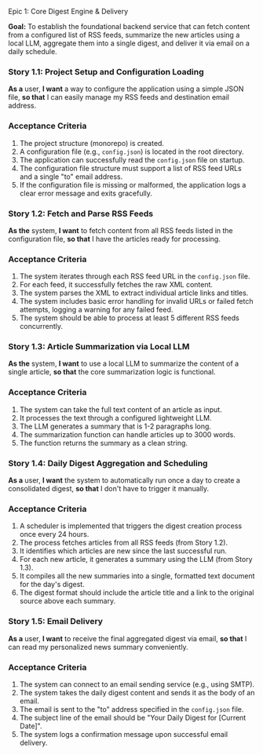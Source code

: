 Epic 1: Core Digest Engine & Delivery

**Goal:** To establish the foundational backend service that can fetch content from a configured list of RSS feeds, summarize the new articles using a local LLM, aggregate them into a single digest, and deliver it via email on a daily schedule.

### Story 1.1: Project Setup and Configuration Loading

**As a** user,
**I want** a way to configure the application using a simple JSON file,
**so that** I can easily manage my RSS feeds and destination email address.

### Acceptance Criteria

1. The project structure (monorepo) is created.
2. A configuration file (e.g., `config.json`) is located in the root directory.
3. The application can successfully read the `config.json` file on startup.
4. The configuration file structure must support a list of RSS feed URLs and a single "to" email address.
5. If the configuration file is missing or malformed, the application logs a clear error message and exits gracefully.

### Story 1.2: Fetch and Parse RSS Feeds

**As the** system,
**I want** to fetch content from all RSS feeds listed in the configuration file,
**so that** I have the articles ready for processing.

### Acceptance Criteria

1. The system iterates through each RSS feed URL in the `config.json` file.
2. For each feed, it successfully fetches the raw XML content.
3. The system parses the XML to extract individual article links and titles.
4. The system includes basic error handling for invalid URLs or failed fetch attempts, logging a warning for any failed feed.
5. The system should be able to process at least 5 different RSS feeds concurrently.

### Story 1.3: Article Summarization via Local LLM

**As the** system,
**I want** to use a local LLM to summarize the content of a single article,
**so that** the core summarization logic is functional.

### Acceptance Criteria

1. The system can take the full text content of an article as input.
2. It processes the text through a configured lightweight LLM.
3. The LLM generates a summary that is 1-2 paragraphs long.
4. The summarization function can handle articles up to 3000 words.
5. The function returns the summary as a clean string.

### Story 1.4: Daily Digest Aggregation and Scheduling

**As a** user,
**I want** the system to automatically run once a day to create a consolidated digest,
**so that** I don't have to trigger it manually.

### Acceptance Criteria

1. A scheduler is implemented that triggers the digest creation process once every 24 hours.
2. The process fetches articles from all RSS feeds (from Story 1.2).
3. It identifies which articles are new since the last successful run.
4. For each new article, it generates a summary using the LLM (from Story 1.3).
5. It compiles all the new summaries into a single, formatted text document for the day's digest.
6. The digest format should include the article title and a link to the original source above each summary.

### Story 1.5: Email Delivery

**As a** user,
**I want** to receive the final aggregated digest via email,
**so that** I can read my personalized news summary conveniently.

### Acceptance Criteria

1. The system can connect to an email sending service (e.g., using SMTP).
2. The system takes the daily digest content and sends it as the body of an email.
3. The email is sent to the "to" address specified in the `config.json` file.
4. The subject line of the email should be "Your Daily Digest for [Current Date]".
5. The system logs a confirmation message upon successful email delivery.